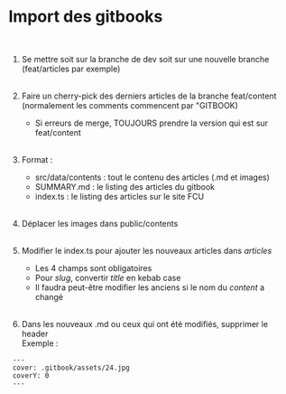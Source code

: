# Import des gitbooks
<br/>

1. Se mettre soit sur la branche de dev soit sur une nouvelle branche (feat/articles par exemple)
<br/><br/>

2. Faire un cherry-pick des derniers articles de la branche feat/content (normalement les comments commencent par "GITBOOK)
    - Si erreurs de merge, TOUJOURS prendre la version qui est sur feat/content
<br/><br/>

3. Format :
    - src/data/contents : tout le contenu des articles (.md et images)
    - SUMMARY.md : le listing des articles du gitbook
    - index.ts : le listing des articles sur le site FCU
<br/><br/>

4. Déplacer les images dans public/contents
<br/><br/>

5. Modifier le index.ts pour ajouter les nouveaux articles dans *articles*
    - Les 4 champs sont obligatoires
    - Pour *slug*, convertir *title* en kebab case
    - Il faudra peut-être modifier les anciens si le nom du *content* a changé 
<br/><br/>

6. Dans les nouveaux .md ou ceux qui ont été modifiés, supprimer le header <br/>
Exemple : 
```
 ---
 cover: .gitbook/assets/24.jpg
 coverY: 0
 ---
```
 